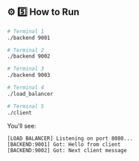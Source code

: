 
## ⚙️ 5️⃣ How to Run

```bash
# Terminal 1
./backend 9001

# Terminal 2
./backend 9002

# Terminal 3
./backend 9003

# Terminal 4
./load_balancer

# Terminal 5
./client
```

You’ll see:

```
[LOAD BALANCER] Listening on port 8080...
[BACKEND:9001] Got: Hello from client
[BACKEND:9002] Got: Next client message
```
